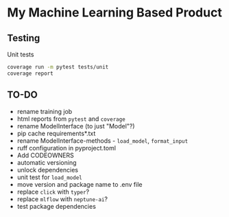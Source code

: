 # My Machine Learning Based Product

## Testing

Unit tests 

```bash
coverage run -m pytest tests/unit
coverage report
```

## TO-DO
- rename training job
- html reports from `pytest` and `coverage`
- rename ModelInterface (to just "Model"?)
- pip cache requirements*.txt
- rename ModelInterface-methods - `load_model`, `format_input`
- ruff configuration in pyproject.toml
- Add CODEOWNERS
- automatic versioning
- unlock dependencies
- unit test for `load_model`
- move version and package name to .env file
- replace `click` with `typer`?
- replace `mlflow` with `neptune-ai`?
- test package dependencies
